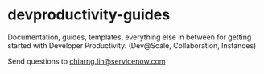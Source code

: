 # devproductivity-guides
Documentation, guides, templates, everything else in between for getting started with Developer Productivity. (Dev@Scale, Collaboration, Instances)

Send questions to chiarng.lin@servicenow.com
